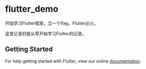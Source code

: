 # flutter_demo

开始学习Flutter框架，立一个flag，Flutter必火。

这里记录的是从零开始学习Flutter的记录。

## Getting Started

For help getting started with Flutter, view our online
[documentation](https://flutter.io/).
